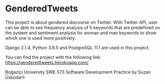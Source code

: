 # GenderedTweets
This project is about gendered discourse on Twitter. With Twitter API, user can be able to see frequency analysis of 5 keywords that are predefined on the system and sentiment analysis for woman and man keywords to show which one is used more positively.

Django 2.1.4, Python 3.6.5 and PostgreSQL 11.1 are used in this project.

You can find the project with the following link: https://genderedtweets.herokuapp.com/

Boğaziçi University SWE 573 Software Development Practice by Suzan Üsküdarlı
